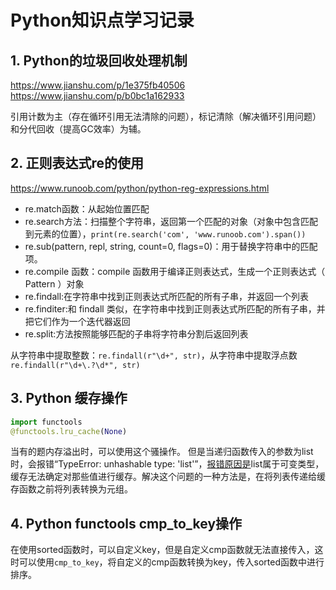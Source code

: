 # Python知识点学习记录

## 1. Python的垃圾回收处理机制
https://www.jianshu.com/p/1e375fb40506
https://www.jianshu.com/p/b0bc1a162933

引用计数为主（存在循环引用无法清除的问题），标记清除（解决循环引用问题）和分代回收（提高GC效率）为辅。


## 2. 正则表达式re的使用
https://www.runoob.com/python/python-reg-expressions.html
+ re.match函数：从起始位置匹配
+ re.search方法：扫描整个字符串，返回第一个匹配的对象（对象中包含匹配到元素的位置），`print(re.search('com', 'www.runoob.com').span()) `
+ re.sub(pattern, repl, string, count=0, flags=0)：用于替换字符串中的匹配项。
+ re.compile 函数：compile 函数用于编译正则表达式，生成一个正则表达式（ Pattern ）对象
+ re.findall:在字符串中找到正则表达式所匹配的所有子串，并返回一个列表
+ re.finditer:和 findall 类似，在字符串中找到正则表达式所匹配的所有子串，并把它们作为一个迭代器返回
+ re.split:方法按照能够匹配的子串将字符串分割后返回列表

从字符串中提取整数：`re.findall(r"\d+", str)`，从字符串中提取浮点数`re.findall(r"\d+\.?\d*", str)`

## 3. Python 缓存操作
```python
import functools
@functools.lru_cache(None)
```
当有的题内存溢出时，可以使用这个骚操作。
但是当递归函数传入的参数为list时，会报错“TypeError: unhashable type: 'list'”，[报错原因是](https://stackoverflow.com/questions/49210801/python3-pass-lists-to-function-with-functools-lru-cache)list属于可变类型，缓存无法确定对那些值进行缓存。解决这个问题的一种方法是，在将列表传递给缓存函数之前将列表转换为元组。

## 4. Python functools cmp_to_key操作
在使用sorted函数时，可以自定义key，但是自定义cmp函数就无法直接传入，这时可以使用`cmp_to_key`，将自定义的cmp函数转换为key，传入sorted函数中进行排序。


